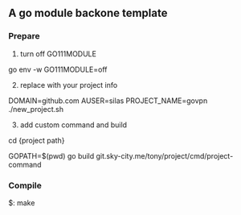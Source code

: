 ## A go module backone template

### Prepare

1. turn off GO111MODULE

go env -w GO111MODULE=off

2. replace with your project info

DOMAIN=github.com  AUSER=silas PROJECT_NAME=govpn ./new_project.sh

3. add custom command and  build

cd {project path}


GOPATH=$(pwd) go build git.sky-city.me/tony/project/cmd/project-command

### Compile

$: make